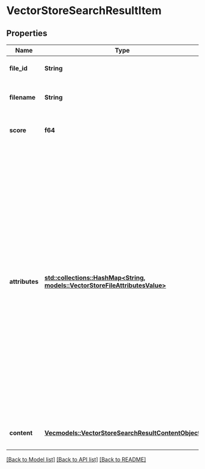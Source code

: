 # VectorStoreSearchResultItem

## Properties

Name | Type | Description | Notes
------------ | ------------- | ------------- | -------------
**file_id** | **String** | The ID of the vector store file. | 
**filename** | **String** | The name of the vector store file. | 
**score** | **f64** | The similarity score for the result. | 
**attributes** | [**std::collections::HashMap<String, models::VectorStoreFileAttributesValue>**](VectorStoreFileAttributes_value.md) | Set of 16 key-value pairs that can be attached to an object. This can be  useful for storing additional information about the object in a structured  format, and querying for objects via API or the dashboard. Keys are strings  with a maximum length of 64 characters. Values are strings with a maximum  length of 512 characters, booleans, or numbers.  | 
**content** | [**Vec<models::VectorStoreSearchResultContentObject>**](VectorStoreSearchResultContentObject.md) | Content chunks from the file. | 

[[Back to Model list]](../README.md#documentation-for-models) [[Back to API list]](../README.md#documentation-for-api-endpoints) [[Back to README]](../README.md)


